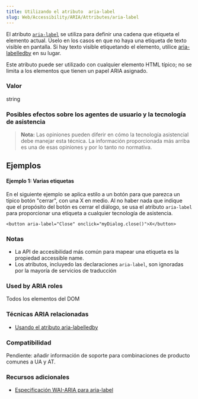 ```yaml
---
title: Utilizando el atributo  aria-label
slug: Web/Accessibility/ARIA/Attributes/aria-label
---
```


El atributo [`aria-label`](https://www.w3.org/TR/wai-aria/#aria-label) se utiliza para definir una cadena que etiqueta el elemento actual. Úselo en los casos en que no haya una etiqueta de texto visible en pantalla. Si hay texto visible etiquetando el elemento, utilice [aria-labelledby](/en/Accessibility/ARIA/ARIA_Techniques/Using_the_aria-labelledby_attribute) en su lugar.

Este atributo puede ser utilizado con cualquier elemento HTML típico; no se limita a los elementos que tienen un papel ARIA asignado.

### Valor

string

### Posibles efectos sobre los agentes de usuario y la tecnología de asistencia

> **Nota:** Las opiniones pueden diferir en cómo la tecnología asistencial debe manejar esta técnica. La información proporcionada más arriba es una de esas opiniones y por lo tanto no normativa.

## Ejemplos

#### Ejemplo 1: Varias etiquetas

En el siguiente ejemplo se aplica estilo a un botón para que parezca un típico botón "cerrar", con una X en medio. Al no haber nada que indique que el propósito del botón es cerrar el diálogo, se usa el atributo `aria-label` para proporcionar una etiqueta a cualquier tecnología de asistencia.

```
<button aria-label="Close" onclick="myDialog.close()">X</button>
```

### Notas

- La API de accesibilidad más común para mapear una etiqueta es la propiedad accessible name.
- Los atributos, incluyedo las declaraciones `aria-label`, son ignoradas por la mayoría de servicios de traducción

### Used by ARIA roles

Todos los elementos del DOM

### Técnicas ARIA relacionadas

- [Usando el atributo aria-labelledby](/en/Accessibility/ARIA/ARIA_Techniques/Using_the_aria-labelledby_attribute)

### Compatibilidad

Pendiente: añadir información de soporte para combinaciones de producto comunes a UA y AT.

### Recursos adicionales

- [Especificación WAI-ARIA para aria-label](https://www.w3.org/TR/WCAG20-TECHS/ARIA14.html)
